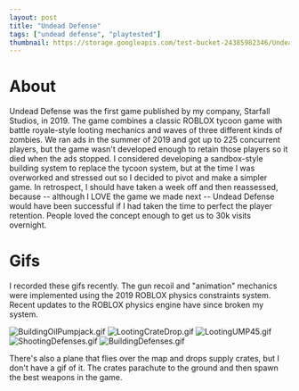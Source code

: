 ```yaml
---
layout: post
title: "Undead Defense"
tags: ["undead defense", "playtested"]
thumbnail: https://storage.googleapis.com/test-bucket-24385982346/UndeadDefense/LootingUMP45.gif
---
```


# About

Undead Defense was the first game published by my company, Starfall Studios, in 2019. The game combines a classic ROBLOX tycoon game with battle royale-style looting mechanics and waves of three different kinds of zombies. We ran ads in the summer of 2019 and got up to 225 concurrent players, but the game wasn't developed enough to retain those players so it died when the ads stopped. I considered developing a sandbox-style building system to replace the tycoon system, but at the time I was overworked and stressed out so I decided to pivot and make a simpler game. In retrospect, I should have taken a week off and then reassessed, because -- although I LOVE the game we made next -- Undead Defense would have been successful if I had taken the time to perfect the player retention. People loved the concept enough to get us to 30k visits overnight. 

# Gifs

I recorded these gifs recently. The gun recoil and "animation" mechanics were implemented using the 2019 ROBLOX physics constraints system. Recent updates to the ROBLOX physics engine have since broken my system. 

![BuildingOilPumpjack.gif](https://storage.googleapis.com/test-bucket-24385982346/UndeadDefense/BuildingOilPumpjack.gif)
![LootingCrateDrop.gif](https://storage.googleapis.com/test-bucket-24385982346/UndeadDefense/LootingCrateDrop.gif)
![LootingUMP45.gif](https://storage.googleapis.com/test-bucket-24385982346/UndeadDefense/LootingUMP45.gif)
![ShootingDefenses.gif](https://storage.googleapis.com/test-bucket-24385982346/UndeadDefense/ShootingDefenses.gif)
![BuildingDefenses.gif](https://storage.googleapis.com/test-bucket-24385982346/UndeadDefense/BuildingDefenses.gif)

There's also a plane that flies over the map and drops supply crates, but I don't have a gif of it. The crates parachute to the ground and then spawn the best weapons in the game.

